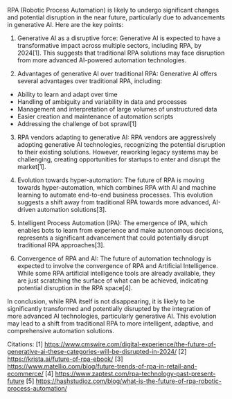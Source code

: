RPA (Robotic Process Automation) is likely to undergo significant changes and potential disruption in the near future, particularly due to advancements in generative AI. Here are the key points:

1. Generative AI as a disruptive force:
Generative AI is expected to have a transformative impact across multiple sectors, including RPA, by 2024[1]. This suggests that traditional RPA solutions may face disruption from more advanced AI-powered automation technologies.

2. Advantages of generative AI over traditional RPA:
Generative AI offers several advantages over traditional RPA, including:
- Ability to learn and adapt over time
- Handling of ambiguity and variability in data and processes
- Management and interpretation of large volumes of unstructured data
- Easier creation and maintenance of automation scripts
- Addressing the challenge of bot sprawl[1]

3. RPA vendors adapting to generative AI:
RPA vendors are aggressively adopting generative AI technologies, recognizing the potential disruption to their existing solutions. However, reworking legacy systems may be challenging, creating opportunities for startups to enter and disrupt the market[1].

4. Evolution towards hyper-automation:
The future of RPA is moving towards hyper-automation, which combines RPA with AI and machine learning to automate end-to-end business processes. This evolution suggests a shift away from traditional RPA towards more advanced, AI-driven automation solutions[3].

5. Intelligent Process Automation (IPA):
The emergence of IPA, which enables bots to learn from experience and make autonomous decisions, represents a significant advancement that could potentially disrupt traditional RPA approaches[3].

6. Convergence of RPA and AI:
The future of automation technology is expected to involve the convergence of RPA and Artificial Intelligence. While some RPA artificial intelligence tools are already available, they are just scratching the surface of what can be achieved, indicating potential disruption in the RPA space[4].

In conclusion, while RPA itself is not disappearing, it is likely to be significantly transformed and potentially disrupted by the integration of more advanced AI technologies, particularly generative AI. This evolution may lead to a shift from traditional RPA to more intelligent, adaptive, and comprehensive automation solutions.

Citations:
[1] https://www.cmswire.com/digital-experience/the-future-of-generative-ai-these-categories-will-be-disrupted-in-2024/
[2] https://krista.ai/future-of-rpa-ebook/
[3] https://www.matellio.com/blog/future-trends-of-rpa-in-retail-and-ecommerce/
[4] https://www.zaptest.com/rpa-technology-past-present-future
[5] https://hashstudioz.com/blog/what-is-the-future-of-rpa-robotic-process-automation/
